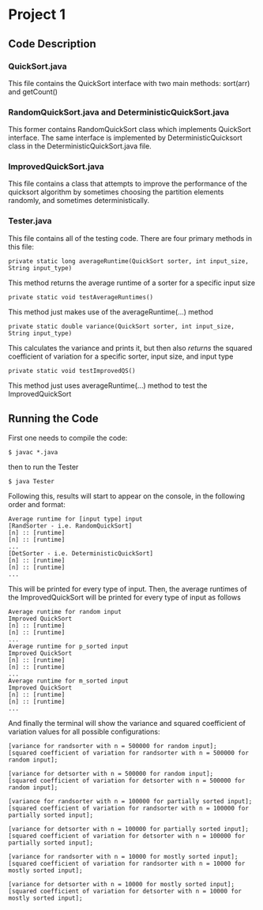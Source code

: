 # Project 1

## Code Description

### QuickSort.java

This file contains the QuickSort interface with two main methods: sort(arr) and getCount()

### RandomQuickSort.java and DeterministicQuickSort.java

This former contains RandomQuickSort class which implements QuickSort interface.
The same interface is implemented by DeterministicQuicksort class in the DeterministicQuickSort.java file.

### ImprovedQuickSort.java

This file contains a class that attempts to improve the performance of the quicksort algorithm by sometimes choosing the partition elements randomly, and sometimes deterministically.

### Tester.java
 This file contains all of the testing code. There are four primary methods in this file:

```
private static long averageRuntime(QuickSort sorter, int input_size, String input_type)
```

This method returns the average runtime of a sorter for a specific input size

```
private static void testAverageRuntimes()
```

This method just makes use of the averageRuntime(...) method

```
private static double variance(QuickSort sorter, int input_size, String input_type) 
```
 This calculates the variance and prints it, but then also *returns* the squared coefficient of variation for a specific sorter, input size, and input type

```
private static void testImprovedQS()
```

This method just uses averageRuntime(...) method to test the ImprovedQuickSort

## Running the Code

First one needs to compile the code:
```
$ javac *.java
```

then to run the Tester
```
$ java Tester
```

Following this, results will start to appear on the console, in the following order and format:

```
Average runtime for [input type] input
[RandSorter - i.e. RandomQuickSort]
[n] :: [runtime]
[n] :: [runtime]
...
[DetSorter - i.e. DeterministicQuickSort]
[n] :: [runtime]
[n] :: [runtime]
...
```

This will be printed for every type of input. Then, the average runtimes of the ImprovedQuickSort will be printed for every type of input as follows

```
Average runtime for random input
Improved QuickSort
[n] :: [runtime]
[n] :: [runtime]
...
Average runtime for p_sorted input
Improved QuickSort
[n] :: [runtime]
[n] :: [runtime]
...
Average runtime for m_sorted input
Improved QuickSort
[n] :: [runtime]
[n] :: [runtime]
...
```

And finally the terminal will show the variance and squared coefficient of variation values for all possible configurations:

```
[variance for randsorter with n = 500000 for random input];
[squared coefficient of variation for randsorter with n = 500000 for random input];

[variance for detsorter with n = 500000 for random input];
[squared coefficient of variation for detsorter with n = 500000 for random input];

[variance for randsorter with n = 100000 for partially sorted input];
[squared coefficient of variation for randsorter with n = 100000 for partially sorted input];

[variance for detsorter with n = 100000 for partially sorted input];
[squared coefficient of variation for detsorter with n = 100000 for partially sorted input];

[variance for randsorter with n = 10000 for mostly sorted input];
[squared coefficient of variation for randsorter with n = 10000 for mostly sorted input];

[variance for detsorter with n = 10000 for mostly sorted input];
[squared coefficient of variation for detsorter with n = 10000 for mostly sorted input];
```